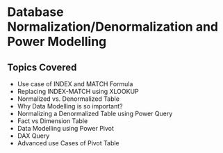 # Database Normalization/Denormalization and Power Modelling

## Topics Covered

- Use case of INDEX and MATCH Formula
- Replacing INDEX-MATCH using XLOOKUP
- Normalized vs. Denormalized Table
- Why Data Modelling is so important?
- Normalizing a Denormalized Table using Power Query
- Fact vs Dimension Table
- Data Modelling using Power Pivot
- DAX Query
- Advanced use Cases of Pivot Table